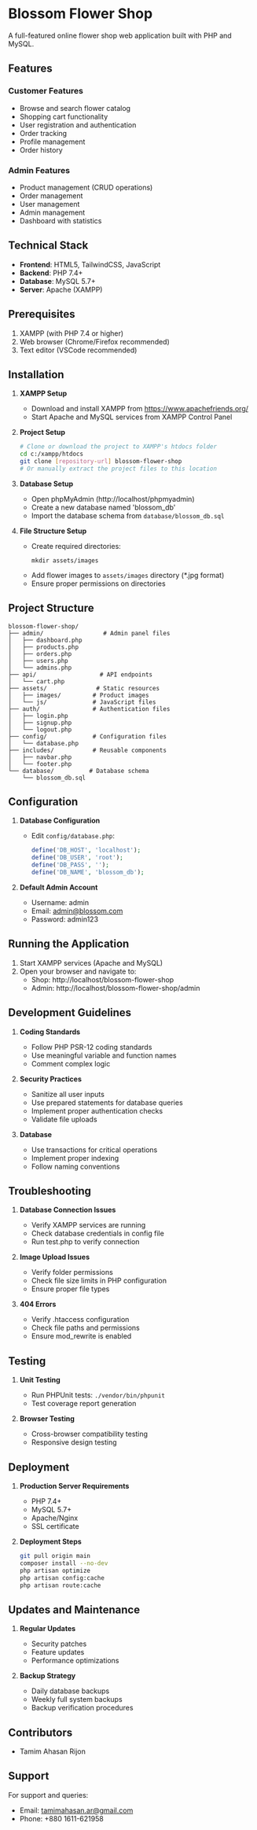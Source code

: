 # Blossom Flower Shop

A full-featured online flower shop web application built with PHP and MySQL.

## Features

### Customer Features
- Browse and search flower catalog
- Shopping cart functionality
- User registration and authentication
- Order tracking
- Profile management
- Order history

### Admin Features
- Product management (CRUD operations)
- Order management
- User management
- Admin management
- Dashboard with statistics

## Technical Stack

- **Frontend**: HTML5, TailwindCSS, JavaScript
- **Backend**: PHP 7.4+
- **Database**: MySQL 5.7+
- **Server**: Apache (XAMPP)

## Prerequisites

1. XAMPP (with PHP 7.4 or higher)
2. Web browser (Chrome/Firefox recommended)
3. Text editor (VSCode recommended)

## Installation

1. **XAMPP Setup**
   - Download and install XAMPP from https://www.apachefriends.org/
   - Start Apache and MySQL services from XAMPP Control Panel

2. **Project Setup**
   ```bash
   # Clone or download the project to XAMPP's htdocs folder
   cd c:/xampp/htdocs
   git clone [repository-url] blossom-flower-shop
   # Or manually extract the project files to this location
   ```

3. **Database Setup**
   - Open phpMyAdmin (http://localhost/phpmyadmin)
   - Create a new database named 'blossom_db'
   - Import the database schema from `database/blossom_db.sql`

4. **File Structure Setup**
   - Create required directories:
     ```
     mkdir assets/images
     ```
   - Add flower images to `assets/images` directory (*.jpg format)
   - Ensure proper permissions on directories

## Project Structure

```
blossom-flower-shop/
├── admin/                 # Admin panel files
│   ├── dashboard.php     
│   ├── products.php
│   ├── orders.php
│   ├── users.php
│   └── admins.php
├── api/                  # API endpoints
│   └── cart.php
├── assets/              # Static resources
│   ├── images/         # Product images
│   └── js/             # JavaScript files
├── auth/               # Authentication files
│   ├── login.php
│   ├── signup.php
│   └── logout.php
├── config/             # Configuration files
│   └── database.php
├── includes/           # Reusable components
│   ├── navbar.php
│   └── footer.php
└── database/          # Database schema
    └── blossom_db.sql
```

## Configuration

1. **Database Configuration**
   - Edit `config/database.php`:
     ```php
     define('DB_HOST', 'localhost');
     define('DB_USER', 'root');
     define('DB_PASS', '');
     define('DB_NAME', 'blossom_db');
     ```

2. **Default Admin Account**
   - Username: admin
   - Email: admin@blossom.com
   - Password: admin123

## Running the Application

1. Start XAMPP services (Apache and MySQL)
2. Open your browser and navigate to:
   - Shop: http://localhost/blossom-flower-shop
   - Admin: http://localhost/blossom-flower-shop/admin

## Development Guidelines

1. **Coding Standards**
   - Follow PHP PSR-12 coding standards
   - Use meaningful variable and function names
   - Comment complex logic

2. **Security Practices**
   - Sanitize all user inputs
   - Use prepared statements for database queries
   - Implement proper authentication checks
   - Validate file uploads

3. **Database**
   - Use transactions for critical operations
   - Implement proper indexing
   - Follow naming conventions

## Troubleshooting

1. **Database Connection Issues**
   - Verify XAMPP services are running
   - Check database credentials in config file
   - Run test.php to verify connection

2. **Image Upload Issues**
   - Verify folder permissions
   - Check file size limits in PHP configuration
   - Ensure proper file types

3. **404 Errors**
   - Verify .htaccess configuration
   - Check file paths and permissions
   - Ensure mod_rewrite is enabled

## Testing
1. **Unit Testing**
   - Run PHPUnit tests: `./vendor/bin/phpunit`
   - Test coverage report generation

2. **Browser Testing**
   - Cross-browser compatibility testing
   - Responsive design testing

## Deployment
1. **Production Server Requirements**
   - PHP 7.4+
   - MySQL 5.7+
   - Apache/Nginx
   - SSL certificate

2. **Deployment Steps**
   ```bash
   git pull origin main
   composer install --no-dev
   php artisan optimize
   php artisan config:cache
   php artisan route:cache
   ```

## Updates and Maintenance
1. **Regular Updates**
   - Security patches
   - Feature updates
   - Performance optimizations

2. **Backup Strategy**
   - Daily database backups
   - Weekly full system backups
   - Backup verification procedures

## Contributors

- Tamim Ahasan Rijon

## Support

For support and queries:
- Email: tamimahasan.ar@gmail.com
- Phone: +880 1611-621958